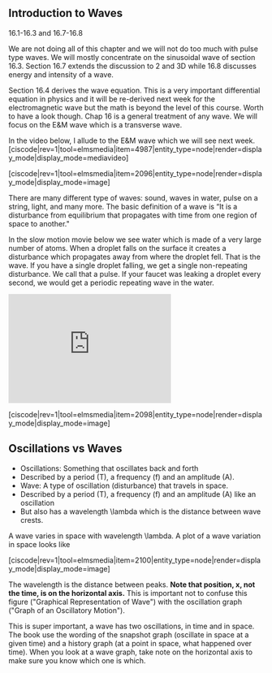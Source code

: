## Introduction to Waves

<stop-note title="Read Knight 4ed" icon="stopnoteicons:book-icon">
<span slot="message">16.1-16.3 and 16.7-16.8</span>
</stop-note>

We are not doing all of this chapter and we will not do too much with pulse type waves. We will mostly concentrate on the sinusoidal wave of section 16.3. Section 16.7 extends the discussion to 2 and 3D while 16.8 discusses energy and intensity of a wave. 

<lrndesign-sidenote label="Instructor Note" icon="bookmark" bg-color="#c2e5f2">
Section 16.4 derives the wave equation. This is a very important differential equation in physics and it will be re-derived next week for the electromagnetic wave but the math is beyond the level of this course. Worth to have a look though.
</lrndesign-sidenote>

<lrndesign-sidenote label="Instructor Note" icon="bookmark" bg-color="#c2e5f2">
 Chap 16 is a general treatment of any wave. We will focus on the E&M wave which is a transverse wave.
</lrndesign-sidenote>

In the video below, I allude to the E&M wave which we will see next week.
[ciscode|rev=1|tool=elmsmedia|item=4987|entity_type=node|render=display_mode|display_mode=mediavideo]

[ciscode|rev=1|tool=elmsmedia|item=2096|entity_type=node|render=display_mode|display_mode=image]

There are many different type of waves: sound, waves in water, pulse on a string, light, and many more. The basic definition of a wave is “It is a disturbance from equilibrium that propagates with time from one region of space to another."

In the slow motion movie below we see water which is made of a very large number of atoms. When a droplet falls on the surface it creates a disturbance which propagates away from where the droplet fell. That is the wave. If you have a single droplet falling, we get a single non-repeating disturbance. We call that a pulse. If your faucet was leaking a droplet every second, we would get a periodic repeating wave in the water.

<iframe allowfullscreen="" frameborder="0" height="215" scrolling="no" src="https://www.youtube.com/embed/CJ-AX1G0SmY" width="320"> </iframe>

[ciscode|rev=1|tool=elmsmedia|item=2098|entity_type=node|render=display_mode|display_mode=image]

## Oscillations vs Waves

- Oscillations: Something that oscillates back and forth
- Described by a period (T), a frequency (f) and an amplitude (A).
- Wave: A type of oscillation (disturbance) that travels in space.
- Described by a period (T), a frequency (f) and an amplitude (A) like an oscillation
- But also has a wavelength <lrn-math>\lambda</lrn-math> which is the distance between wave crests.

A wave varies in space with wavelength <lrn-math>\lambda</lrn-math>. A plot of a wave variation in space looks like

[ciscode|rev=1|tool=elmsmedia|item=2100|entity_type=node|render=display_mode|display_mode=image]

The wavelength is the distance between peaks. **Note that position, x, not the time, is on the horizontal axis.** This is important not to confuse this figure ("Graphical Representation of Wave") with the oscillation graph ("Graph of an Oscillatory Motion").

<lrndesign-sidenote label="Instructor Note" icon="bookmark" bg-color="#c2e5f2">
This is super important, a wave has two oscillations, in time and in space. The book use the wording of the snapshot graph (oscillate in space at a given time) and a history graph (at a point in space, what happened over time). When you look at a wave graph, take note on the horizontal axis to make sure you know which one is which.
</lrndesign-sidenote>

